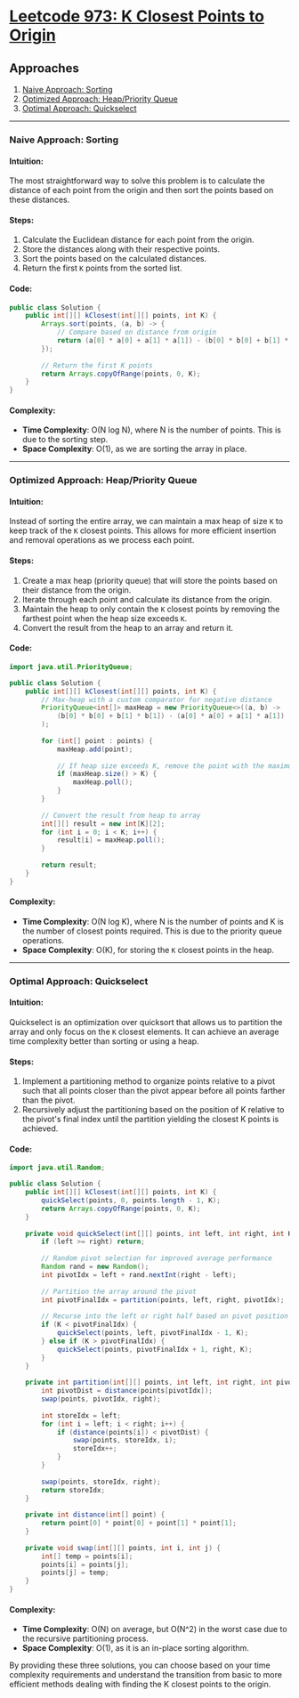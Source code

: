 # [Leetcode 973: K Closest Points to Origin](https://leetcode.com/problems/k-closest-points-to-origin/)

## Approaches
1. [Naive Approach: Sorting](#naive-approach-sorting)
2. [Optimized Approach: Heap/Priority Queue](#optimized-approach-heappriority-queue)
3. [Optimal Approach: Quickselect](#optimal-approach-quickselect)

---

### Naive Approach: Sorting

#### Intuition:
The most straightforward way to solve this problem is to calculate the distance of each point from the origin and then sort the points based on these distances.

#### Steps:
1. Calculate the Euclidean distance for each point from the origin.
2. Store the distances along with their respective points.
3. Sort the points based on the calculated distances.
4. Return the first `K` points from the sorted list.

#### Code:
```java
public class Solution {
    public int[][] kClosest(int[][] points, int K) {
        Arrays.sort(points, (a, b) -> {
            // Compare based on distance from origin
            return (a[0] * a[0] + a[1] * a[1]) - (b[0] * b[0] + b[1] * b[1]);
        });
        
        // Return the first K points
        return Arrays.copyOfRange(points, 0, K);
    }
}
```

#### Complexity:
- **Time Complexity**: O(N log N), where N is the number of points. This is due to the sorting step.
- **Space Complexity**: O(1), as we are sorting the array in place.

---

### Optimized Approach: Heap/Priority Queue

#### Intuition:
Instead of sorting the entire array, we can maintain a max heap of size `K` to keep track of the `K` closest points. This allows for more efficient insertion and removal operations as we process each point.

#### Steps:
1. Create a max heap (priority queue) that will store the points based on their distance from the origin.
2. Iterate through each point and calculate its distance from the origin.
3. Maintain the heap to only contain the `K` closest points by removing the farthest point when the heap size exceeds `K`.
4. Convert the result from the heap to an array and return it.

#### Code:
```java
import java.util.PriorityQueue;

public class Solution {
    public int[][] kClosest(int[][] points, int K) {
        // Max-heap with a custom comparator for negative distance
        PriorityQueue<int[]> maxHeap = new PriorityQueue<>((a, b) -> 
            (b[0] * b[0] + b[1] * b[1]) - (a[0] * a[0] + a[1] * a[1])
        );
        
        for (int[] point : points) {
            maxHeap.add(point);
            
            // If heap size exceeds K, remove the point with the maximum distance
            if (maxHeap.size() > K) {
                maxHeap.poll();
            }
        }
        
        // Convert the result from heap to array
        int[][] result = new int[K][2];
        for (int i = 0; i < K; i++) {
            result[i] = maxHeap.poll();
        }
        
        return result;
    }
}
```

#### Complexity:
- **Time Complexity**: O(N log K), where N is the number of points and K is the number of closest points required. This is due to the priority queue operations.
- **Space Complexity**: O(K), for storing the `K` closest points in the heap.

---

### Optimal Approach: Quickselect

#### Intuition:
Quickselect is an optimization over quicksort that allows us to partition the array and only focus on the `K` closest elements. It can achieve an average time complexity better than sorting or using a heap.

#### Steps:
1. Implement a partitioning method to organize points relative to a pivot such that all points closer than the pivot appear before all points farther than the pivot.
2. Recursively adjust the partitioning based on the position of K relative to the pivot's final index until the partition yielding the closest K points is achieved.

#### Code:
```java
import java.util.Random;

public class Solution {
    public int[][] kClosest(int[][] points, int K) {
        quickSelect(points, 0, points.length - 1, K);
        return Arrays.copyOfRange(points, 0, K);
    }
    
    private void quickSelect(int[][] points, int left, int right, int K) {
        if (left >= right) return;
        
        // Random pivot selection for improved average performance
        Random rand = new Random();
        int pivotIdx = left + rand.nextInt(right - left);
        
        // Partition the array around the pivot
        int pivotFinalIdx = partition(points, left, right, pivotIdx);
        
        // Recurse into the left or right half based on pivot position
        if (K < pivotFinalIdx) {
            quickSelect(points, left, pivotFinalIdx - 1, K);
        } else if (K > pivotFinalIdx) {
            quickSelect(points, pivotFinalIdx + 1, right, K);
        }
    }
    
    private int partition(int[][] points, int left, int right, int pivotIdx) {
        int pivotDist = distance(points[pivotIdx]);
        swap(points, pivotIdx, right);
        
        int storeIdx = left;
        for (int i = left; i < right; i++) {
            if (distance(points[i]) < pivotDist) {
                swap(points, storeIdx, i);
                storeIdx++;
            }
        }
        
        swap(points, storeIdx, right);
        return storeIdx;
    }
    
    private int distance(int[] point) {
        return point[0] * point[0] + point[1] * point[1];
    }
    
    private void swap(int[][] points, int i, int j) {
        int[] temp = points[i];
        points[i] = points[j];
        points[j] = temp;
    }
}
```

#### Complexity:
- **Time Complexity**: O(N) on average, but O(N^2) in the worst case due to the recursive partitioning process.
- **Space Complexity**: O(1), as it is an in-place sorting algorithm.

By providing these three solutions, you can choose based on your time complexity requirements and understand the transition from basic to more efficient methods dealing with finding the K closest points to the origin.

